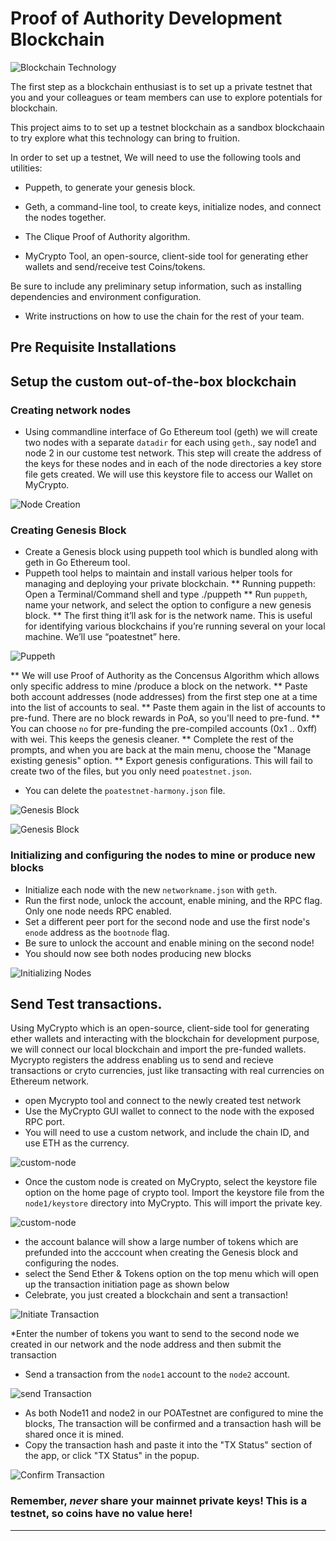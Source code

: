 # Proof of Authority Development Blockchain

![Blockchain Technology](images/istockphoto.jpg)

The first step as a blockchain enthusiast is to set up a private testnet that you and your colleagues or team members 
can use to explore potentials for blockchain.

This project aims to to set up a testnet blockchain as a sandbox blockchaain to try explore what this technology can bring to fruition.

In order to set up a testnet, We will need to use the following tools and utilities:

* Puppeth, to generate your genesis block.

* Geth, a command-line tool, to create keys, initialize nodes, and connect the nodes together.

* The Clique Proof of Authority algorithm.

* MyCrypto Tool, an open-source, client-side tool for generating ether wallets and send/receive test Coins/tokens.


Be sure to include any preliminary setup information, such as installing dependencies and environment configuration.
* Write instructions on how to use the chain for the rest of your team.

## Pre Requisite Installations


## Setup the custom out-of-the-box blockchain

### Creating network nodes

* Using commandline interface of Go Ethereum tool (geth) we will create two nodes with a separate `datadir` for each using `geth`., say node1 and node 2 in our custome test network. This step will create the address of the keys for these nodes and in each of the node directories a key store file gets created. We will use this keystore file to access our Wallet on MyCrypto.

![Node Creation](images/configuring_new_nodes.PNG)


### Creating Genesis Block

* Create a Genesis block using puppeth tool which is bundled along with geth in Go Ethereum tool.
* Puppeth tool helps to maintain and install various helper tools for managing and deploying your private blockchain. 
** Running puppeth: Open a Terminal/Command shell and type ./puppeth 
** Run `puppeth`, name your network, and select the option to configure a new genesis block.
** The first thing it’ll ask for is the network name. This is useful for identifying various blockchains if you’re running several on your local machine. We’ll use “poatestnet” here. 

![Puppeth](images/puppeth.PNG)

** We will use Proof of Authority as the Concensus Algorithm which allows only specific address to mine /produce a block on the network. 
** Paste both account addresses (node addresses) from the first step one at a time into the list of accounts to seal.
** Paste them again in the list of accounts to pre-fund. There are no block rewards in PoA, so you'll need to pre-fund.
** You can choose `no` for pre-funding the pre-compiled accounts (0x1 .. 0xff) with wei. This keeps the genesis cleaner.
** Complete the rest of the prompts, and when you are back at the main menu, choose the "Manage existing genesis" option.
** Export genesis configurations. This will fail to create two of the files, but you only need `poatestnet.json`.
* You can delete the `poatestnet-harmony.json` file.

![Genesis Block](images/configuring_new_network.PNG)

![Genesis Block](images/configuring_new_network_2.PNG)

### Initializing and configuring the nodes to mine or produce new blocks

* Initialize each node with the new `networkname.json` with `geth`.
* Run the first node, unlock the account, enable mining, and the RPC flag. Only one node needs RPC enabled.
* Set a different peer port for the second node and use the first node's `enode` address as the `bootnode` flag.
* Be sure to unlock the account and enable mining on the second node!
* You should now see both nodes producing new blocks

![Initializing Nodes](images/initializing_nodes.PNG)

## Send Test transactions.

Using MyCrypto which is an open-source, client-side tool for generating ether wallets and interacting with the blockchain for development purpose, 
we will connect our local blockchain and import the pre-funded wallets. Mycrypto registers the address enabling us to send and recieve transactions or cryto currencies, just like transacting with real currencies on Ethereum network.
* open  Mycrypto tool and connect to the newly created test network
* Use the MyCrypto GUI wallet to connect to the node with the exposed RPC port.
* You will need to use a custom network, and include the chain ID, and use ETH as the currency.

![custom-node](images/custom_network.PNG)

* Once the custom node is created on MyCrypto, select the keystore file option on the home page of crypto tool. Import the keystore file from the `node1/keystore` directory into MyCrypto. This will import the private key.

![custom-node](images/keystore.PNG)

* the account balance will show a large number of tokens which are prefunded into the acccount when creating the Genesis block and configuring the nodes.
* select the Send Ether & Tokens option on the top menu which will open up the transaction initiation page as shown below
* Celebrate, you just created a blockchain and sent a transaction!

![Initiate Transaction](images/initiate_tx.PNG)

*Enter the number of tokens you want to send to the second node we created in our network and the node address and then submit the transaction
* Send a transaction from the `node1` account to the `node2` account.

![send Transaction](images/tx_from_node1_to_node2.PNG)

* As both Node11 and node2 in our POATestnet are configured to mine the blocks, The transaction will be confirmed and a transaction hash will be shared once it is mined. 
* Copy the transaction hash and paste it into the "TX Status" section of the app, or click "TX Status" in the popup.

![Confirm Transaction](images/tx_success.PNG)

### Remember, *never* share your mainnet private keys! This is a testnet, so coins have no value here!

---
